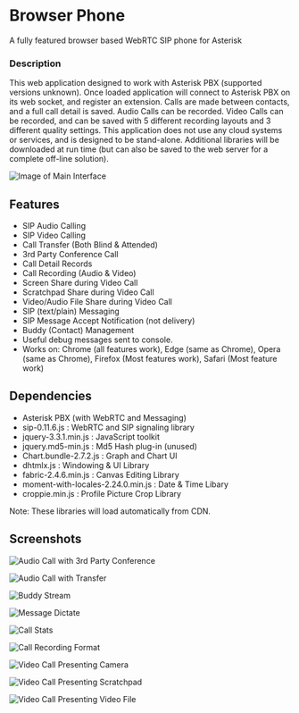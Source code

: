 # Browser Phone
A fully featured browser based WebRTC SIP phone for Asterisk

### Description
This web application designed to work with Asterisk PBX (supported versions unknown). Once loaded application will connect to Asterisk PBX on its web socket, and register an extension. Calls are made between contacts, and a full call detail is saved. Audio Calls can be recorded. Video Calls can be recorded, and can be saved with 5 different recording layouts and 3 different quality settings. This application does not use any cloud systems or services, and is designed to be stand-alone. Additional libraries will be downloaded at run time (but can also be saved to the web server for a complete off-line solution).

![Image of Main Interface](https://github.com/InnovateAsterisk/Browser-Phone/blob/master/Screenshots/AudioCall.jpg)

## Features
- SIP Audio Calling
- SIP Video Calling
- Call Transfer (Both Blind & Attended)
- 3rd Party Conference Call
- Call Detail Records
- Call Recording (Audio & Video)
- Screen Share during Video Call
- Scratchpad Share during Video Call
- Video/Audio File Share during Video Call
- SIP (text/plain) Messaging
- SIP Message Accept Notification (not delivery)
- Buddy (Contact) Management
- Useful debug messages sent to console.
- Works on: Chrome (all features work), Edge (same as Chrome), Opera (same as Chrome), Firefox (Most features work), Safari (Most feature work)

## Dependencies
- Asterisk PBX (with WebRTC and Messaging)
- sip-0.11.6.js                        : WebRTC and SIP signaling library
- jquery-3.3.1.min.js                  : JavaScript toolkit
- jquery.md5-min.js                    : Md5 Hash plug-in (unused)
- Chart.bundle-2.7.2.js                : Graph and Chart UI
- dhtmlx.js                            : Windowing & UI Library
- fabric-2.4.6.min.js                  : Canvas Editing Library
- moment-with-locales-2.24.0.min.js    : Date & Time Libary
- croppie.min.js                       : Profile Picture Crop Library

Note: These libraries will load automatically from CDN.

## Screenshots

![Audio Call with 3rd Party Conference](https://github.com/InnovateAsterisk/Browser-Phone/blob/master/Screenshots/AudioCall_Conference.jpg)

![Audio Call with Transfer](https://github.com/InnovateAsterisk/Browser-Phone/blob/master/Screenshots/AudioCall_Transfer.jpg)

![Buddy Stream](https://github.com/InnovateAsterisk/Browser-Phone/blob/master/Screenshots/Buddy_Stream.jpg)

![Message Dictate](https://github.com/InnovateAsterisk/Browser-Phone/blob/master/Screenshots/DictateMessage.jpg)

![Call Stats](https://github.com/InnovateAsterisk/Browser-Phone/blob/master/Screenshots/InCall_Stats.png)

![Call Recording Format](https://github.com/InnovateAsterisk/Browser-Phone/blob/master/Screenshots/Recording_Format.jpg)

![Video Call Presenting Camera](https://github.com/InnovateAsterisk/Browser-Phone/blob/master/Screenshots/VideoCall_PresentCamera.jpg)

![Video Call Presenting Scratchpad](https://github.com/InnovateAsterisk/Browser-Phone/blob/master/Screenshots/VideoCall_PresentScratchpad.jpg)

![Video Call Presenting Video File](https://github.com/InnovateAsterisk/Browser-Phone/blob/master/Screenshots/VideoCall_PresentVideo.jpg)